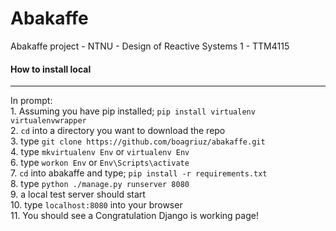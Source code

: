 # Abakaffe
Abakaffe project - NTNU - Design of Reactive Systems 1 - TTM4115
<br/>


#### How to install local
***
In prompt: <br/>
    1. Assuming you have pip installed; ```pip install virtualenv virtualenvwrapper``` <br/>
    2. ```cd``` into a directory you want to download the repo <br/>
    3. type ```git clone https://github.com/boagriuz/abakaffe.git``` <br/>
    4. type ```mkvirtualenv Env``` or ```virtualenv Env``` <br/>
    6. type ```workon Env``` or ```Env\Scripts\activate``` <br/>
    7. ```cd``` into abakaffe and type; ```pip install -r requirements.txt``` <br/>
    8. type ```python ./manage.py runserver 8080``` <br/>
    9. a local test server should start <br/>
    10. type ```localhost:8080``` into your browser <br/>
    11. You should see a Congratulation Django is working page! <br/>
    
  
    
    
    
